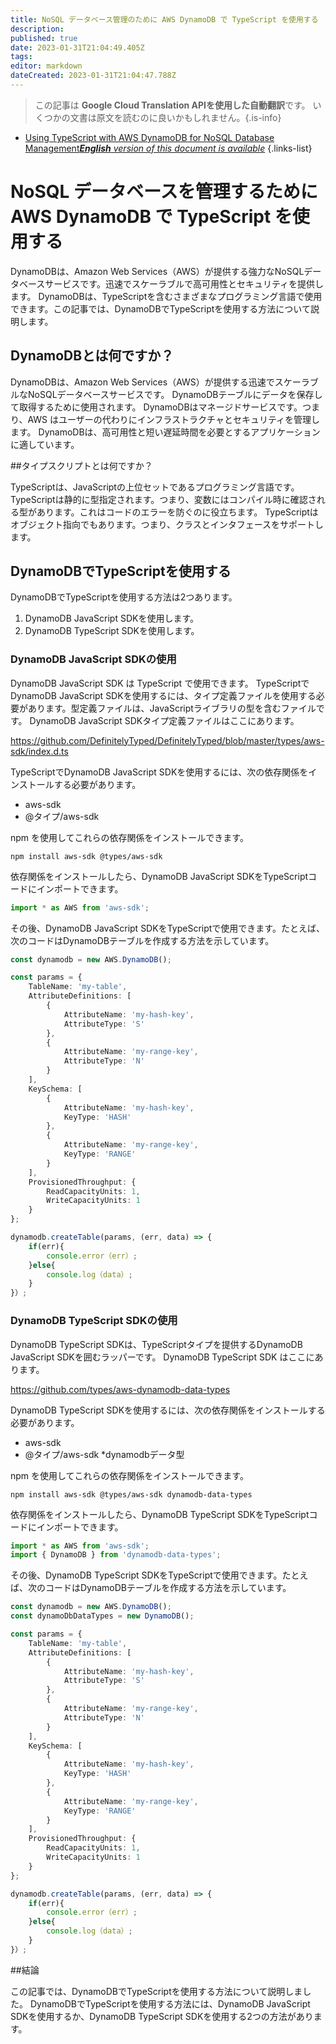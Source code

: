 ```yaml
---
title: NoSQL データベース管理のために AWS DynamoDB で TypeScript を使用する
description: 
published: true
date: 2023-01-31T21:04:49.405Z
tags: 
editor: markdown
dateCreated: 2023-01-31T21:04:47.788Z
---
```


> この記事は **Google Cloud Translation APIを使用した自動翻訳**です。
いくつかの文書は原文を読むのに良いかもしれません。{.is-info}

- [Using TypeScript with AWS DynamoDB for NoSQL Database Management***English** version of this document is available*](/en/Knowledge-base/TypeScript/using-typescript-with-aws-dynamodb-for-nosql-database-management)
{.links-list}


# NoSQL データベースを管理するために AWS DynamoDB で TypeScript を使用する

DynamoDBは、Amazon Web Services（AWS）が提供する強力なNoSQLデータベースサービスです。迅速でスケーラブルで高可用性とセキュリティを提供します。 DynamoDBは、TypeScriptを含むさまざまなプログラミング言語で使用できます。この記事では、DynamoDBでTypeScriptを使用する方法について説明します。

## DynamoDBとは何ですか？

DynamoDBは、Amazon Web Services（AWS）が提供する迅速でスケーラブルなNoSQLデータベースサービスです。 DynamoDBテーブルにデータを保存して取得するために使用されます。 DynamoDBはマネージドサービスです。つまり、AWS はユーザーの代わりにインフラストラクチャとセキュリティを管理します。 DynamoDBは、高可用性と短い遅延時間を必要とするアプリケーションに適しています。

##タイプスクリプトとは何ですか？

TypeScriptは、JavaScriptの上位セットであるプログラミング言語です。 TypeScriptは静的に型指定されます。つまり、変数にはコンパイル時に確認される型があります。これはコードのエラーを防ぐのに役立ちます。 TypeScriptはオブジェクト指向でもあります。つまり、クラスとインタフェースをサポートします。

## DynamoDBでTypeScriptを使用する

DynamoDBでTypeScriptを使用する方法は2つあります。

1. DynamoDB JavaScript SDKを使用します。
2. DynamoDB TypeScript SDKを使用します。

### DynamoDB JavaScript SDKの使用

DynamoDB JavaScript SDK は TypeScript で使用できます。 TypeScriptでDynamoDB JavaScript SDKを使用するには、タイプ定義ファイルを使用する必要があります。型定義ファイルは、JavaScriptライブラリの型を含むファイルです。 DynamoDB JavaScript SDKタイプ定義ファイルはここにあります。

https://github.com/DefinitelyTyped/DefinitelyTyped/blob/master/types/aws-sdk/index.d.ts

TypeScriptでDynamoDB JavaScript SDKを使用するには、次の依存関係をインストールする必要があります。

* aws-sdk
* @タイプ/aws-sdk

npm を使用してこれらの依存関係をインストールできます。

```
npm install aws-sdk @types/aws-sdk
```

依存関係をインストールしたら、DynamoDB JavaScript SDKをTypeScriptコードにインポートできます。

```typescript
import * as AWS from 'aws-sdk';
```

その後、DynamoDB JavaScript SDKをTypeScriptで使用できます。たとえば、次のコードはDynamoDBテーブルを作成する方法を示しています。

```typescript
const dynamodb = new AWS.DynamoDB();

const params = {
    TableName: 'my-table',
    AttributeDefinitions: [
        {
            AttributeName: 'my-hash-key',
            AttributeType: 'S'
        },
        {
            AttributeName: 'my-range-key',
            AttributeType: 'N'
        }
    ],
    KeySchema: [
        {
            AttributeName: 'my-hash-key',
            KeyType: 'HASH'
        },
        {
            AttributeName: 'my-range-key',
            KeyType: 'RANGE'
        }
    ],
    ProvisionedThroughput: {
        ReadCapacityUnits: 1,
        WriteCapacityUnits: 1
    }
};

dynamodb.createTable(params, (err, data) => {
    if(err){
        console.error（err）;
    }else{
        console.log（data）;
    }
}）;
```

### DynamoDB TypeScript SDKの使用

DynamoDB TypeScript SDKは、TypeScriptタイプを提供するDynamoDB JavaScript SDKを囲むラッパーです。 DynamoDB TypeScript SDK はここにあります。

https://github.com/types/aws-dynamodb-data-types

DynamoDB TypeScript SDKを使用するには、次の依存関係をインストールする必要があります。

* aws-sdk
* @タイプ/aws-sdk
*dynamodbデータ型

npm を使用してこれらの依存関係をインストールできます。

```
npm install aws-sdk @types/aws-sdk dynamodb-data-types
```

依存関係をインストールしたら、DynamoDB TypeScript SDKをTypeScriptコードにインポートできます。

```typescript
import * as AWS from 'aws-sdk';
import { DynamoDB } from 'dynamodb-data-types';
```

その後、DynamoDB TypeScript SDKをTypeScriptで使用できます。たとえば、次のコードはDynamoDBテーブルを作成する方法を示しています。

```typescript
const dynamodb = new AWS.DynamoDB();
const dynamoDbDataTypes = new DynamoDB();

const params = {
    TableName: 'my-table',
    AttributeDefinitions: [
        {
            AttributeName: 'my-hash-key',
            AttributeType: 'S'
        },
        {
            AttributeName: 'my-range-key',
            AttributeType: 'N'
        }
    ],
    KeySchema: [
        {
            AttributeName: 'my-hash-key',
            KeyType: 'HASH'
        },
        {
            AttributeName: 'my-range-key',
            KeyType: 'RANGE'
        }
    ],
    ProvisionedThroughput: {
        ReadCapacityUnits: 1,
        WriteCapacityUnits: 1
    }
};

dynamodb.createTable(params, (err, data) => {
    if(err){
        console.error（err）;
    }else{
        console.log（data）;
    }
}）;
```

##結論

この記事では、DynamoDBでTypeScriptを使用する方法について説明しました。 DynamoDBでTypeScriptを使用する方法には、DynamoDB JavaScript SDKを使用するか、DynamoDB TypeScript SDKを使用する2つの方法があります。